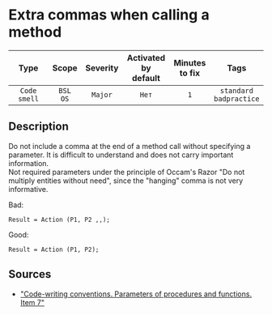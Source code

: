 # Extra commas when calling a method

| Type | Scope | Severity | Activated<br/>by default | Minutes<br/>to fix | Tags |
| :-: | :-: | :-: | :-: | :-: | :-: |
| `Code smell` | `BSL`<br/>`OS` | `Major` | `Нет` | `1` | `standard`<br/>`badpractice` |


## <TODO PARAMS>

## Description

Do not include a comma at the end of a method call without specifying a parameter. It is difficult to understand and does not carry important information.  
Not required parameters under the principle of Occam's Razor "Do not multiply entities without need", since the "hanging" comma is not very informative.

Bad:

```bsl
Result = Action (P1, P2 ,,);
```

Good:

```bsl
Result = Action (P1, P2);
```

## Sources

* ["Code-writing conventions. Parameters of procedures and functions. Item 7"](https://its.1c.ru/db/v8std#content:640:hdoc)
